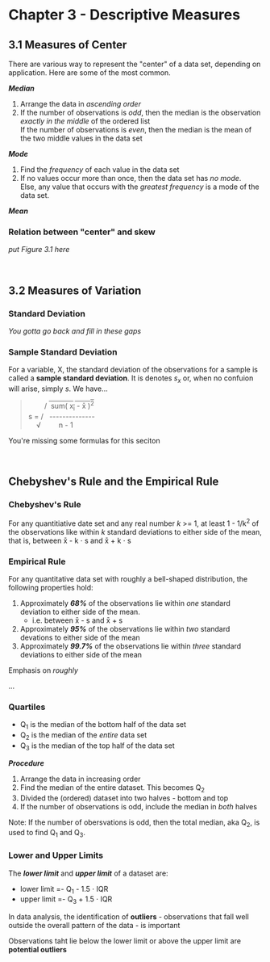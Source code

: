 <!--
Special symbols: x̄ ⋅ ᵢ
-->
<style>
.over {
   text-decoration:overline;
}
</style>


# Chapter 3 - Descriptive Measures

## 3.1 Measures of Center
There are various way to represent the "center" of a data set, depending on application. Here are some of the most common.

***Median***
1. Arrange the data in *ascending order*
2. If the number of observations is *odd*, then the median is the observation *exactly in the middle* of the ordered list  
   If the number of observations is *even*, then the median is the mean of the two middle values in the data set

***Mode***
1. Find the *frequency* of each value in the data set
2. If no values occur more than once, then the data set has *no mode*.  
   Else, any value that occurs with the *greatest frequency* is a mode of the data set.

***Mean***

### Relation between "center" and skew

*put Figure 3.1 here*

<br/>

## 3.2 Measures of  Variation


### Standard Deviation

*You gotta go back and fill in these gaps*

### Sample Standard Deviation
For a variable, X, the standard deviation of the observations for a sample is called a **sample standard deviation**. It is denotes *s<sub>x</sub>* or, when no confuion will arise, simply *s*. We have...
> &nbsp; &nbsp; &nbsp; &nbsp; / <span class="over"> &nbsp;sum( x<sub>i</sub> - x̄ )<sup>2</sup></span>  
>s = / &nbsp; --------------  
> &nbsp; &nbsp; √ &nbsp; &nbsp; &nbsp; &nbsp; n - 1

You're missing some formulas for this seciton

<br/>

## Chebyshev's Rule and the Empirical Rule

### Chebyshev's Rule
For any quantitiative date set and any real number *k* >= 1, at least 1 - 1/k<sup>2</sup> of the observations like within *k* standard deviations to either side of the mean, that is, between x̄ - k ⋅ s and x̄ + k ⋅ s

### Empirical Rule
For any quantitative data set with roughly a bell-shaped distribution, the following properties hold:
1. Approximately ***68%*** of the observations lie within *one* standard deviation to either side of the mean.
   - i.e. between x̄ - s and x̄ + s
2. Approximately ***95%*** of the observations lie within *two* standard devations to either side of the mean
3. Approximately ***99.7%*** of the observations lie within *three* standard deviations to either side of the mean

Emphasis on *roughly*

...


### Quartiles
- Q<sub>1</sub> is the median of the bottom half of the data set
- Q<sub>2</sub> is the median of the *entire* data set
- Q<sub>3</sub> is the median of the top half of the data set

***Procedure***
1. Arrange the data in increasing order
2. Find the median of the entire dataset. This becomes Q<sub>2</sub>
3. Divided the (ordered) dataset into two halves - bottom and top
4. If the number of observations is odd, include the median in *both* halves

Note: If the number of obersvations is odd, then the total median, aka Q<sub>2</sub>, is used to find Q<sub>1</sub> and Q<sub>3</sub>.

### Lower and Upper Limits
The ***lower limit*** and ***upper limit*** of a dataset are:
- lower limit =- Q<sub>1</sub> - 1.5 ⋅ IQR
- upper limit =- Q<sub>3</sub> + 1.5 ⋅ IQR

In data analysis, the identification of **outliers** - observations that fall well outside the overall pattern of the data - is important

Observations taht lie below the lower limit or above the upper limit are **potential outliers**